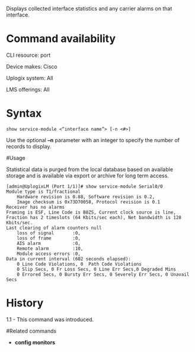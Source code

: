 <!-- 5.4 -->

Displays collected interface statistics and any carrier alarms on that interface.


# Command availability 

CLI resource: port

Device makes: Cisco

Uplogix system: All

LMS offerings: All

# Syntax 

```
show service-module <“interface name”> [-n <#>]
```
Use the optional **–n** parameter with an integer to specify the number of records to display.

#Usage 

Statistical data is purged from the local database based on available storage and is available via export or archive for long term access.

```
[admin@UplogixLM (Port 1/1)]# show service-module Serial0/0
Module type is T1/fractional
    Hardware revision is 0.88, Software revision is 0.2,
    Image checksum is 0x73D70058, Protocol revision is 0.1
Receiver has no alarms
Framing is ESF, Line Code is B8ZS, Current clock source is line,
Fraction has 2 timeslots (64 Kbits/sec each), Net bandwidth is 128 Kbits/sec.
Last clearing of alarm counters null
    loss of signal       :0,
    loss of frame        :0,
    AIS alarm            :0, 
    Remote alarm         :10,
    Module access errors :0,
Data in current interval (602 seconds elapsed):
    0 Line Code Violations, 0  Path Code Violations
    0 Slip Secs, 0 Fr Loss Secs, 0 Line Err Secs,0 Degraded Mins
    0 Errored Secs, 0 Bursty Err Secs, 0 Severely Err Secs, 0 Unavail Secs
```

# History 

1.1 - This command was introduced.

#Related commands 

- **config monitors**
